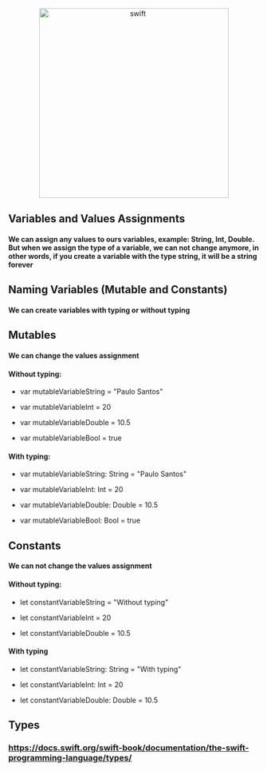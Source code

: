 <div align="center">
  <img align="center" alt="swift" src="https://img.shields.io/badge/Swift-orange?&logo=swift&logoColor=white" width="380">
</div>

## Variables and Values Assignments

#### We can assign any values to ours variables, example: String, Int, Double. But when we assign the type of a variable, we can not change anymore, in other words, if you create a variable with the type string, it will be a string forever

## Naming Variables (Mutable and Constants)

#### We can create variables with typing or without typing

## Mutables

#### We can change the values assignment

#### Without typing:

- var mutableVariableString = "Paulo Santos"

- var mutableVariableInt = 20

- var mutableVariableDouble = 10.5

- var mutableVariableBool = true

#### With typing:

- var mutableVariableString: String = "Paulo Santos"

- var mutableVariableInt: Int = 20

- var mutableVariableDouble: Double = 10.5

- var mutableVariableBool: Bool = true

## Constants

#### We can not change the values assignment

#### Without typing:

- let constantVariableString = "Without typing"

- let constantVariableInt = 20

- let constantVariableDouble = 10.5

#### With typing

- let constantVariableString: String = "With typing"

- let constantVariableInt: Int = 20

- let constantVariableDouble: Double = 10.5

## Types

### https://docs.swift.org/swift-book/documentation/the-swift-programming-language/types/

